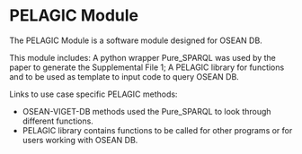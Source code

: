 # PELAGIC Module 

The PELAGIC Module is a software module designed for OSEAN DB.

This module includes: 
A python wrapper Pure_SPARQL was used by the paper to generate the Supplemental File 1; 
A PELAGIC library for functions and to be used as template to input code to query OSEAN DB.



Links to use case specific PELAGIC methods:
- OSEAN-VIGET-DB methods used the Pure_SPARQL to look through different functions.
- PELAGIC library contains functions to be called for other programs or for users working with OSEAN DB. 
